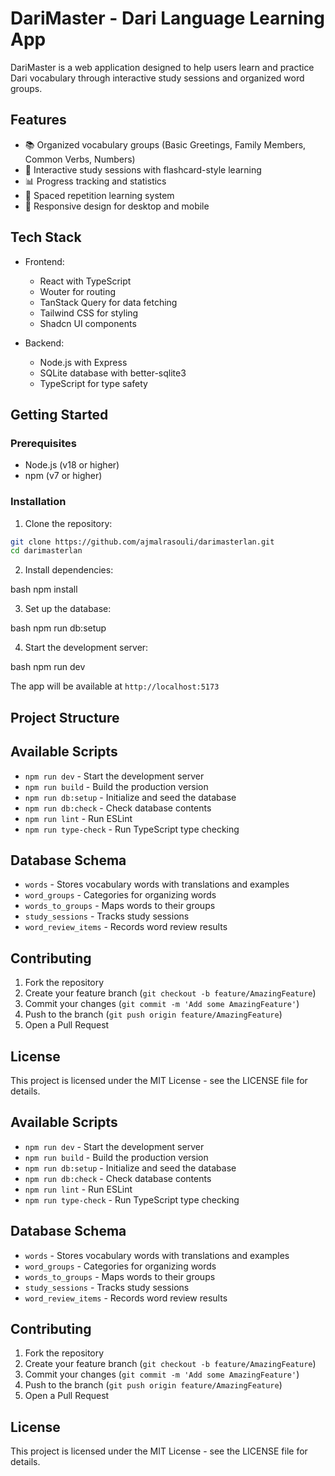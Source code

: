 # DariMaster - Dari Language Learning App

DariMaster is a web application designed to help users learn and practice Dari vocabulary through interactive study sessions and organized word groups.

## Features

- 📚 Organized vocabulary groups (Basic Greetings, Family Members, Common Verbs, Numbers)
- 🎯 Interactive study sessions with flashcard-style learning
- 📊 Progress tracking and statistics
- 🔄 Spaced repetition learning system
- 📱 Responsive design for desktop and mobile

## Tech Stack

- Frontend:
  - React with TypeScript
  - Wouter for routing
  - TanStack Query for data fetching
  - Tailwind CSS for styling
  - Shadcn UI components

- Backend:
  - Node.js with Express
  - SQLite database with better-sqlite3
  - TypeScript for type safety

## Getting Started

### Prerequisites

- Node.js (v18 or higher)
- npm (v7 or higher)

### Installation

1. Clone the repository:
```bash
git clone https://github.com/ajmalrasouli/darimasterlan.git
cd darimasterlan
```

2. Install dependencies:

bash
npm install


3. Set up the database:

bash
npm run db:setup


4. Start the development server:

bash
npm run dev



The app will be available at `http://localhost:5173`

## Project Structure



## Available Scripts

- `npm run dev` - Start the development server
- `npm run build` - Build the production version
- `npm run db:setup` - Initialize and seed the database
- `npm run db:check` - Check database contents
- `npm run lint` - Run ESLint
- `npm run type-check` - Run TypeScript type checking

## Database Schema

- `words` - Stores vocabulary words with translations and examples
- `word_groups` - Categories for organizing words
- `words_to_groups` - Maps words to their groups
- `study_sessions` - Tracks study sessions
- `word_review_items` - Records word review results

## Contributing

1. Fork the repository
2. Create your feature branch (`git checkout -b feature/AmazingFeature`)
3. Commit your changes (`git commit -m 'Add some AmazingFeature'`)
4. Push to the branch (`git push origin feature/AmazingFeature`)
5. Open a Pull Request

## License

This project is licensed under the MIT License - see the LICENSE file for details.

## Available Scripts

- `npm run dev` - Start the development server
- `npm run build` - Build the production version
- `npm run db:setup` - Initialize and seed the database
- `npm run db:check` - Check database contents
- `npm run lint` - Run ESLint
- `npm run type-check` - Run TypeScript type checking

## Database Schema

- `words` - Stores vocabulary words with translations and examples
- `word_groups` - Categories for organizing words
- `words_to_groups` - Maps words to their groups
- `study_sessions` - Tracks study sessions
- `word_review_items` - Records word review results

## Contributing

1. Fork the repository
2. Create your feature branch (`git checkout -b feature/AmazingFeature`)
3. Commit your changes (`git commit -m 'Add some AmazingFeature'`)
4. Push to the branch (`git push origin feature/AmazingFeature`)
5. Open a Pull Request

## License

This project is licensed under the MIT License - see the LICENSE file for details.